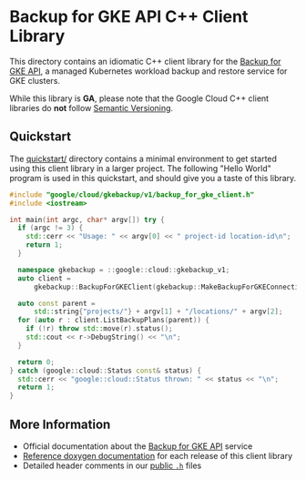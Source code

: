 # Backup for GKE API C++ Client Library

This directory contains an idiomatic C++ client library for the
[Backup for GKE API][cloud-service-docs], a managed Kubernetes workload backup
and restore service for GKE clusters.

While this library is **GA**, please note that the Google Cloud C++ client
libraries do **not** follow [Semantic Versioning](https://semver.org/).

## Quickstart

The [quickstart/](quickstart/README.md) directory contains a minimal environment
to get started using this client library in a larger project. The following
"Hello World" program is used in this quickstart, and should give you a taste of
this library.

<!-- inject-quickstart-start -->

```cc
#include "google/cloud/gkebackup/v1/backup_for_gke_client.h"
#include <iostream>

int main(int argc, char* argv[]) try {
  if (argc != 3) {
    std::cerr << "Usage: " << argv[0] << " project-id location-id\n";
    return 1;
  }

  namespace gkebackup = ::google::cloud::gkebackup_v1;
  auto client =
      gkebackup::BackupForGKEClient(gkebackup::MakeBackupForGKEConnection());

  auto const parent =
      std::string{"projects/"} + argv[1] + "/locations/" + argv[2];
  for (auto r : client.ListBackupPlans(parent)) {
    if (!r) throw std::move(r).status();
    std::cout << r->DebugString() << "\n";
  }

  return 0;
} catch (google::cloud::Status const& status) {
  std::cerr << "google::cloud::Status thrown: " << status << "\n";
  return 1;
}
```

<!-- inject-quickstart-end -->

## More Information

- Official documentation about the [Backup for GKE API][cloud-service-docs]
  service
- [Reference doxygen documentation][doxygen-link] for each release of this
  client library
- Detailed header comments in our [public `.h`][source-link] files

[cloud-service-docs]: https://cloud.google.com/kubernetes-engine/docs/add-on/backup-for-gke
[doxygen-link]: https://cloud.google.com/cpp/docs/reference/gkebackup/latest/
[source-link]: https://github.com/googleapis/google-cloud-cpp/tree/main/google/cloud/gkebackup
